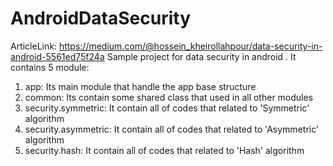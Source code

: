 # AndroidDataSecurity
ArticleLink: https://medium.com/@hossein_kheirollahpour/data-security-in-android-5561ed75f24a
Sample project for data security in android
.
It contains 5 module:
1. app: Its main module that handle the app base structure
2. common: Its contain some shared class that used in all other modules
3. security.symmetric: It contain all of codes that related to 'Symmetric' algorithm
4. security.asymmetric: It contain all of codes that related to 'Asymmetric' algorithm
5. security.hash: It contain all of codes that related to 'Hash' algorithm
